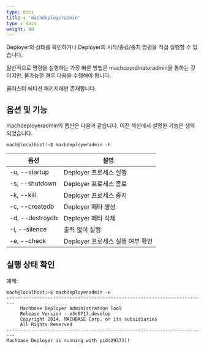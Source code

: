 ```yaml
---
type: docs
title : 'machdeployeradmin'
type : docs
weight: 60
---
```


Deployer의 상태를 확인하거나 Deployer의 시작/종료/중지 명령을 직접 실행할 수 있습니다.

일반적으로 명령을 실행하는 가장 빠른 방법은 machcoordinatoradmin을 통하는 것이지만, 불가능한 경우 다음을 수행해야 합니다.

클러스터 에디션 패키지에만 존재합니다.

## 옵션 및 기능

machdeployeradmin의 옵션은 다음과 같습니다. 이전 섹션에서 설명한 기능은 생략되었습니다.

```
mach@localhost:~$ machdeployeradmin -h
```


|옵션|설명|
|--|--|
|-u, --startup | Deployer 프로세스 실행|
|-s, --shutdown | Deployer 프로세스 종료|
|-k, --kill | Deployer 프로세스 중지|
|-c, --createdb | Deployer 메타 생성|
|-d, --destroydb | Deployer 메타 삭제|
|-i, --silence | 출력 없이 실행|
|-e, --check | Deployer 프로세스 실행 여부 확인|


## 실행 상태 확인

예제:

```
mach@localhost:~$ machdeployeradmin -e
-------------------------------------------------------------------------
     Machbase Deployer Administration Tool
     Release Version - e3c0717.develop
     Copyright 2014, MACHBASE Corp. or its subsidiaries
     All Rights Reserved
-------------------------------------------------------------------------
Machbase Deployer is running with pid(29373)!
```
